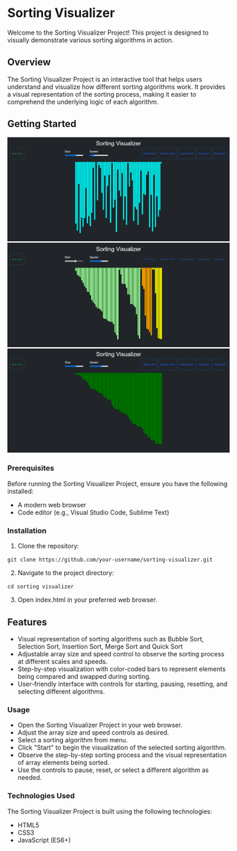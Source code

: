 # Sorting Visualizer

Welcome to the Sorting Visualizer Project! This project is designed to visually demonstrate various sorting algorithms in action.

## Overview

The Sorting Visualizer Project is an interactive tool that helps users understand and visualize how different sorting algorithms work. It provides a visual representation of the sorting process, making it easier to comprehend the underlying logic of each algorithm.

## Getting Started

<img src="img/img1.png"> <br/>
<img src="img/img2.png"> <br/>
<img src="img/img3.png"> <br/>

### Prerequisites

Before running the Sorting Visualizer Project, ensure you have the following installed:

- A modern web browser
- Code editor (e.g., Visual Studio Code, Sublime Text)

### Installation

1. Clone the repository:

```
git clone https://github.com/your-username/sorting-visualizer.git
```
2. Navigate to the project directory:
```
cd sorting visualizer
```
3. Open index.html in your preferred web browser.

## Features

- Visual representation of sorting algorithms such as Bubble Sort, Selection Sort, Insertion Sort, Merge Sort and Quick Sort
- Adjustable array size and speed control to observe the sorting process at different scales and speeds.
- Step-by-step visualization with color-coded bars to represent elements being compared and swapped during sorting.
- User-friendly interface with controls for starting, pausing, resetting, and selecting different algorithms.

### Usage

- Open the Sorting Visualizer Project in your web browser.
- Adjust the array size and speed controls as desired.
- Select a sorting algorithm from menu.
- Click "Start" to begin the visualization of the selected sorting algorithm.
- Observe the step-by-step sorting process and the visual representation of array elements being sorted.
- Use the controls to pause, reset, or select a different algorithm as needed.

### Technologies Used
The Sorting Visualizer Project is built using the following technologies:

- HTML5
- CSS3
- JavaScript (ES6+)
